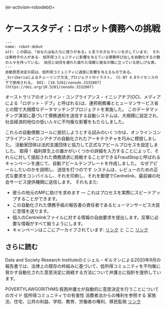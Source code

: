 (er-activism-robodebt)=
# ケーススタディ：ロボット債務への挑戦

```{figure} ../../figures/robo-debt.jpg
---
name: robot-debut
alt: この図は、「あなたは私たちに借りがある」と言う大きなマシンを示しています。 それは車椅子の人がある- 低所得コミュニティに影響を与えている債務呼び出しを自動化する少数の人々を持っている。 幼児と幼児を連れた疲れた母親と彼女の隣に立っている悲しげな男。
---
自動意思決定の図は、低所得コミュニティに過度に影響を与えるものである。
_Scriberiaによるチューリング方法_プロジェクトのイラスト。 CC-BY 4.0ライセンスの下で使用される。 DOI: [10.5281/zenodo.3332807](https://doi.org/10.5281/zenodo.3332807)
```

オーストラリアのオンライン・コンプライアンス・イニシアチブ(OCI、メディアによる「ロボット・デブ」と呼ばれる)は、連邦税務署とヒューマンサービス省との間で大規模なデータマッチングプロジェクトを実施した。 このデータマッチング演習に基づいて債務通知を送信する自動システムは、大規模に設定され、社会経済的地位の低い人々に不均衡な影響をもたらしました。

これらの自動債務コールに抵抗しようとする試みのいくつかは、オンラインコンプライアンスイニシアチブの自動化されたアーキテクチャを巧みに模倣しました。 活動家団体は法的支援団体と協力して正式なアピールプロセスを設定しました。 取得！ 福利厚生上の誰かがいくつかの詳細を入力することによって、それらに対して提起された債務請求に挑戦することができるFraudStopと呼ばれるキャンペーンを通じて、自動アピールテンプレートを作成しました。 なぜアピールしたいのかを説明し、送信を打つのです システムは、レビューのための正式な要求をコンパイルし、それを印刷し、それを郵便でCentrelink、最前線の社会サービス提供機関に送信します。 それもまた:

* 彼らの地元のMPに助けを求めます — これはプロセスを実際にスピードアップすることができます。
* この自動化された債務手紙の報告書の責任者であるヒューマンサービス大臣に苦情を送ります。
* 個人のCentrelinkファイルに対する情報の自由要求を提出します。反撃に必要な情報がすべて揃うようにします。
* キャンペーンはここにアーカイブされています: [リンク](https://fraudstop.com.au/) と ここ [リンク](https://www.getup.org.au/campaigns/income-support/chip-in-to-expand-fraudstop/)


## さらに読む
Data and Society Research Instituteのミシェル・ギルマンによる2020年9月の報告書では、法律上の既存の枠組みに基づいて、低所得コミュニティを不均衡に脅かす自動化された意思決定に挑戦する方法について弁護士に指針を提供しています。

POVERTYLAWGORITHMS:貧困弁護士が自動的に意思決定を行うことについてのガイド 低所得コミュニティでの有害性 消費者法からの権利を参照する 家族法、住宅、公共の利益、学校、教育、労働者の権利、移民監視 [リンク](https://datasociety.net/library/poverty-lawgorithms)
